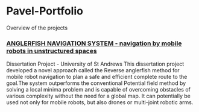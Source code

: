 # Pavel-Portfolio
Overview of the projects

### [ANGLERFISH NAVIGATION SYSTEM - navigation by mobile robots in unstructured spaces](https://github.com/pavsob/ANGLERFISH-NAVIGATION-SYSTEM---navigation-by-mobile-robots-in-unstructured-spaces)
Dissertation Project - University of St Andrews
This dissertation project developed a novel approach called the Reverse anglerfish method for mobile robot navigation to plan a safe and efficient complete route to the goal.The system outperforms the conventional Potential field method by solving a local minima problem and is capable of overcoming obstacles of various complexity without the need for a global map. It can potentially be used not only for mobile robots, but also drones or multi-joint robotic arms.
